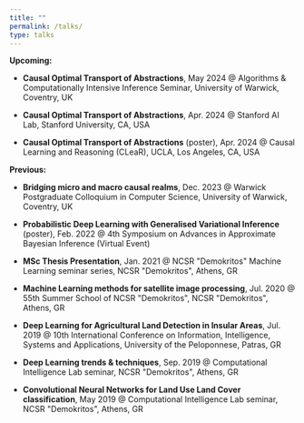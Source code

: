 ```yaml
---
title: ""
permalink: /talks/
type: talks
---
```


**Upcoming:**


* **Causal Optimal Transport of Abstractions**, May 2024 @ Algorithms & Computationally Intensive Inference Seminar, University of Warwick, Coventry, UK

* **Causal Optimal Transport of Abstractions**, Apr. 2024 @ Stanford AI Lab, Stanford University, CA, USA
  
* **Causal Optimal Transport of Abstractions** (poster), Apr. 2024 @ Causal Learning and Reasoning (CLeaR), UCLA, Los Angeles, CA, USA


**Previous:**

* **Bridging micro and macro causal realms**, Dec. 2023 @ Warwick Postgraduate Colloquium in Computer Science, University of Warwick, Coventry, UK

* **Probabilistic Deep Learning with Generalised Variational Inference** (poster), Feb. 2022 @ 4th Symposium on Advances in Approximate Bayesian Inference (Virtual Event)

* **MSc Thesis Presentation**, Jan. 2021 @ NCSR "Demokritos" Machine Learning seminar series, NCSR "Demokritos", Athens, GR

* **Machine Learning methods for satellite image processing**, Jul. 2020 @ 55th Summer School of NCSR "Demokritos", NCSR "Demokritos", Athens, GR

* **Deep Learning for Agricultural Land Detection in Insular Areas**, Jul. 2019 @ 10th International Conference on Information, Intelligence, Systems and
Applications, University of the Peloponnese, Patras, GR
      
* **Deep Learning trends & techniques**, Sep. 2019 @ Computational Intelligence Lab seminar, NCSR "Demokritos", Athens, GR
      
* **Convolutional Neural Networks for Land Use Land Cover classification**, May 2019 @ Computational Intelligence Lab seminar, NCSR "Demokritos", Athens, GR

